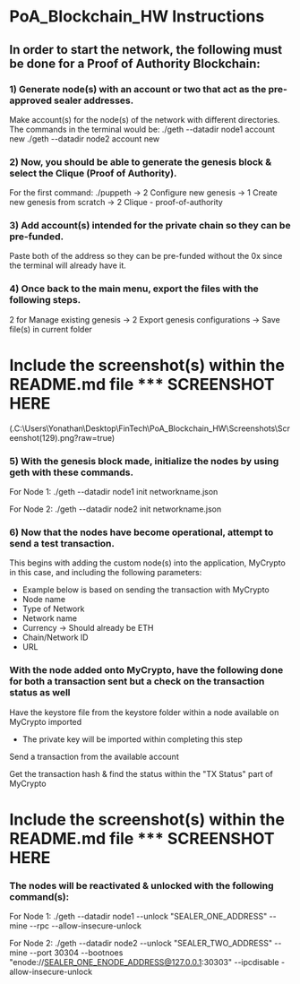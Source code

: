 # PoA_Blockchain_HW Instructions 

## In order to start the network, the following must be done for a Proof of Authority Blockchain:

### 1) Generate node(s) with an account or two that act as the pre-approved sealer addresses.
Make account(s) for the node(s) of the network with different directories.
The commands in the terminal would be:
./geth --datadir node1 account new
./geth --datadir node2 account new

### 2) Now, you should be able to generate the genesis block & select the Clique (Proof of Authority).
For the first command: ./puppeth -> 2 Configure new genesis -> 1 Create new genesis from scratch -> 2 Clique - proof-of-authority 

### 3) Add account(s) intended for the private chain so they can be pre-funded.
Paste both of the address so they can be pre-funded without the 0x since the terminal will already have it.

### 4) Once back to the main menu, export the files with the following steps.
2 for Manage existing genesis -> 2 Export genesis configurations -> Save file(s) in current folder
# Include the screenshot(s) within the README.md file *** SCREENSHOT HERE
(.C:\Users\Yonathan\Desktop\FinTech\PoA_Blockchain_HW\Screenshots\Screenshot(129).png?raw=true)

### 5) With the genesis block made, initialize the nodes by using geth with these commands.
For Node 1:
./geth --datadir node1 init networkname.json

For Node 2:
./geth --datadir node2 init networkname.json

### 6) Now that the nodes have become operational, attempt to send a test transaction.
This begins with adding the custom node(s) into the application, MyCrypto in this case, and including the following parameters:
- Example below is based on sending the transaction with MyCrypto 
- Node name
- Type of Network
- Network name
- Currency -> Should already be ETH
- Chain/Network ID
- URL 

### With the node added onto MyCrypto, have the following done for both a transaction sent but a check on the transaction status as well
Have the keystore file from the keystore folder within a node available on MyCrypto imported 
- The private key will be imported within completing this step

Send a transaction from the available account

Get the transaction hash & find the status within the "TX Status" part of MyCrypto
# Include the screenshot(s) within the README.md file *** SCREENSHOT HERE


### The nodes will be reactivated & unlocked with the following command(s):
For Node 1: 
./geth --datadir node1 --unlock "SEALER_ONE_ADDRESS" --mine --rpc --allow-insecure-unlock

For Node 2:
./geth --datadir node2 --unlock "SEALER_TWO_ADDRESS" --mine --port 30304 --bootnoes "enode://SEALER_ONE_ENODE_ADDRESS@127.0.0.1:30303" --ipcdisable -allow-insecure-unlock
